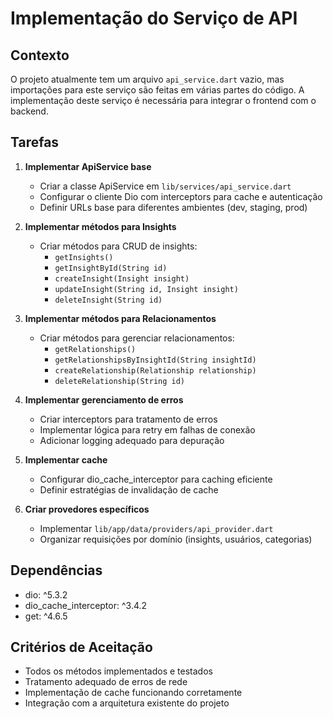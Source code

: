 # Implementação do Serviço de API

## Contexto
O projeto atualmente tem um arquivo `api_service.dart` vazio, mas importações para este serviço são feitas em várias partes do código. A implementação deste serviço é necessária para integrar o frontend com o backend.

## Tarefas

1. **Implementar ApiService base**
   - Criar a classe ApiService em `lib/services/api_service.dart`
   - Configurar o cliente Dio com interceptors para cache e autenticação
   - Definir URLs base para diferentes ambientes (dev, staging, prod)

2. **Implementar métodos para Insights**
   - Criar métodos para CRUD de insights:
     - `getInsights()`
     - `getInsightById(String id)`
     - `createInsight(Insight insight)`
     - `updateInsight(String id, Insight insight)`
     - `deleteInsight(String id)`

3. **Implementar métodos para Relacionamentos**
   - Criar métodos para gerenciar relacionamentos:
     - `getRelationships()`
     - `getRelationshipsByInsightId(String insightId)`
     - `createRelationship(Relationship relationship)`
     - `deleteRelationship(String id)`

4. **Implementar gerenciamento de erros**
   - Criar interceptors para tratamento de erros
   - Implementar lógica para retry em falhas de conexão
   - Adicionar logging adequado para depuração

5. **Implementar cache**
   - Configurar dio_cache_interceptor para caching eficiente
   - Definir estratégias de invalidação de cache

6. **Criar provedores específicos**
   - Implementar `lib/app/data/providers/api_provider.dart`
   - Organizar requisições por domínio (insights, usuários, categorias)

## Dependências
- dio: ^5.3.2
- dio_cache_interceptor: ^3.4.2
- get: ^4.6.5

## Critérios de Aceitação
- Todos os métodos implementados e testados
- Tratamento adequado de erros de rede
- Implementação de cache funcionando corretamente
- Integração com a arquitetura existente do projeto